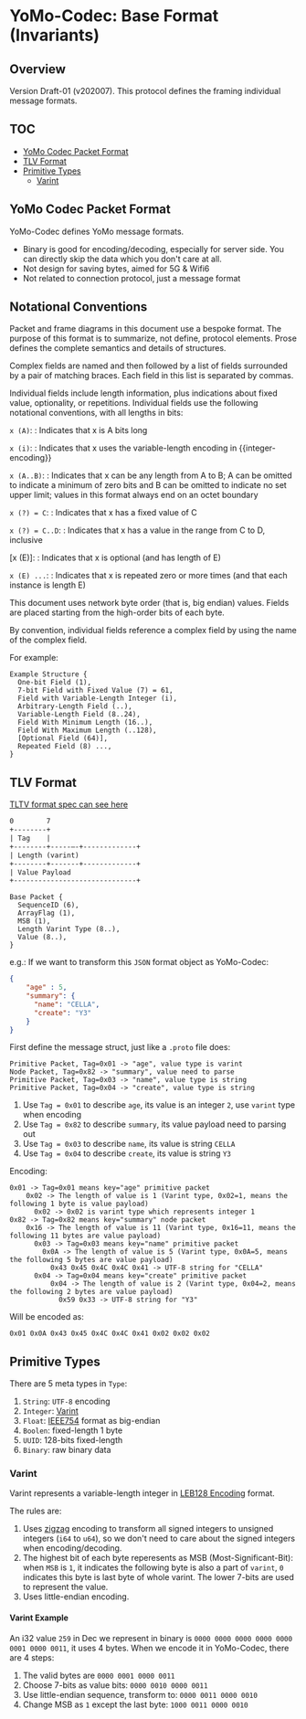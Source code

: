# YoMo-Codec: Base Format (Invariants)

## Overview

Version Draft-01 (v202007). This protocol defines the framing individual message formats.

## TOC

* [YoMo Codec Packet Format](#yomo-codec-packet-format)
* [TLV Format](#tlv)
* [Primitive Types](#primitive-types)
  * [Varint](#varint)

## YoMo Codec Packet Format

YoMo-Codec defines YoMo message formats.

* Binary is good for encoding/decoding, especially for server side. You can directly skip the data which you don't care at all.
* Not design for saving bytes, aimed for 5G & Wifi6
* Not related to connection protocol, just a message format

## Notational Conventions

Packet and frame diagrams in this document use a bespoke format. The purpose of
this format is to summarize, not define, protocol elements. Prose defines the
complete semantics and details of structures.

Complex fields are named and then followed by a list of fields surrounded by a
pair of matching braces. Each field in this list is separated by commas.

Individual fields include length information, plus indications about fixed
value, optionality, or repetitions. Individual fields use the following
notational conventions, with all lengths in bits:

`x (A)`:
: Indicates that x is A bits long

`x (i)`:
: Indicates that x uses the variable-length encoding in {{integer-encoding}}

`x (A..B)`:
: Indicates that x can be any length from A to B; A can be omitted to indicate
  a minimum of zero bits and B can be omitted to indicate no set upper limit;
  values in this format always end on an octet boundary

`x (?) = C`:
: Indicates that x has a fixed value of C

`x (?) = C..D`:
: Indicates that x has a value in the range from C to D, inclusive

\[x (E)\]:
: Indicates that x is optional (and has length of E)

`x (E) ...`:
: Indicates that x is repeated zero or more times (and that each instance is
  length E)

This document uses network byte order (that is, big endian) values.  Fields
are placed starting from the high-order bits of each byte.

By convention, individual fields reference a complex field by using the name of
the complex field.

For example:

~~~
Example Structure {
  One-bit Field (1),
  7-bit Field with Fixed Value (7) = 61,
  Field with Variable-Length Integer (i),
  Arbitrary-Length Field (..),
  Variable-Length Field (8..24),
  Field With Minimum Length (16..),
  Field With Maximum Length (..128),
  [Optional Field (64)],
  Repeated Field (8) ...,
}
~~~

## TLV Format

[TLTV format spec can see here](data-packet-02.md)

```txt
0        7
+--------+
| Tag    |
+--------+-----—-+-------------+
| Length (varint)
+--------+-------+-------------+
| Value Payload
+------------------------------+
```

~~~
Base Packet {
  SequenceID (6),
  ArrayFlag (1),
  MSB (1),
  Length Varint Type (8..),
  Value (8..),
}
~~~

e.g.: If we want to transform this `JSON` format object as YoMo-Codec:

```json
{
    "age" : 5,
    "summary": {
      "name": "CELLA",
      "create": "Y3"
    }
}
```

First define the message struct, just like a `.proto` file does:

```
Primitive Packet, Tag=0x01 -> "age", value type is varint
Node Packet, Tag=0x82 -> "summary", value need to parse
Primitive Packet, Tag=0x03 -> "name", value type is string
Primitive Packet, Tag=0x04 -> "create", value type is string

```

1. Use `Tag = 0x01` to describe `age`, its value is an integer `2`, use `varint` type when encoding
2. Use `Tag = 0x82` to describe `summary`, its value payload need to parsing out
3. Use `Tag = 0x03` to describe `name`, its value is string `CELLA`
4. Use `Tag = 0x04` to describe `create`, its value is string `Y3`

Encoding:

```
0x01 -> Tag=0x01 means key="age" primitive packet
    0x02 -> The length of value is 1 (Varint type, 0x02=1, means the following 1 byte is value payload)
      0x02 -> 0x02 is varint type which represents integer 1
0x82 -> Tag=0x82 means key="summary" node packet
    0x16 -> The length of value is 11 (Varint type, 0x16=11, means the following 11 bytes are value payload)
      0x03 -> Tag=0x03 means key="name" primitive packet
        0x0A -> The length of value is 5 (Varint type, 0x0A=5, means the following 5 bytes are value payload)
          0x43 0x45 0x4C 0x4C 0x41 -> UTF-8 string for "CELLA"
      0x04 -> Tag=0x04 means key="create" primitive packet
          0x04 -> The length of value is 2 (Varint type, 0x04=2, means the following 2 bytes are value payload)
            0x59 0x33 -> UTF-8 string for "Y3"
```

Will be encoded as:

`0x01 0x0A 0x43 0x45 0x4C 0x4C 0x41 0x02 0x02 0x02`


## Primitive Types

There are 5 meta types in `Type`:

1. `String`: `UTF-8` encoding
2. `Integer`: [Varint](#Varint)
3. `Float`: [IEEE754](https://en.wikipedia.org/wiki/IEEE_754) format as big-endian
5. `Boolen`: fixed-length 1 byte
4. `UUID`: 128-bits fixed-length
6. `Binary`: raw binary data

### Varint

Varint represents a variable-length integer in [LEB128 Encoding](https://google.com/search?q=LEB128+Encoding) format.

The rules are:

1. Uses [zigzag](https://developers.google.com/protocol-buffers/docs/encoding#signed-integers) encoding to transform all signed integers to unsigned integers (`i64` to `u64`), so we don't need to care about the signed integers when encoding/decoding.
2. The highest bit of each byte reperesents as MSB (Most-Significant-Bit): when `MSB` is `1`, it indicates the following byte is also a part of `varint`, `0` indicates this byte is last byte of whole varint. The lower 7-bits are used to represent the value.
3. Uses little-endian encoding.

#### Varint Example

An i32 value `259` in Dec we represent in binary is `0000 0000 0000 0000 0000 0001 0000 0011`, it uses 4 bytes. When we encode it in YoMo-Codec, there are 4 steps:

1. The valid bytes are `0000 0001 0000 0011`
2. Choose 7-bits as value bits: `0000 0010 0000 0011`
3. Use little-endian sequence, transform to: `0000 0011 0000 0010`
4. Change MSB as `1` except the last byte: `1000 0011 0000 0010`
